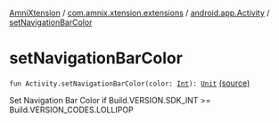 [AmniXtension](../../index.md) / [com.amnix.xtension.extensions](../index.md) / [android.app.Activity](index.md) / [setNavigationBarColor](./set-navigation-bar-color.md)

# setNavigationBarColor

`fun Activity.setNavigationBarColor(color: `[`Int`](https://kotlinlang.org/api/latest/jvm/stdlib/kotlin/-int/index.html)`): `[`Unit`](https://kotlinlang.org/api/latest/jvm/stdlib/kotlin/-unit/index.html) [(source)](https://github.com/AmniX/AmniXTension/tree/master/AmniXtension/src/main/java/com/amnix/xtension/extensions/ActivityExtensions.kt#L83)

Set Navigation Bar Color if Build.VERSION.SDK_INT &gt;= Build.VERSION_CODES.LOLLIPOP

